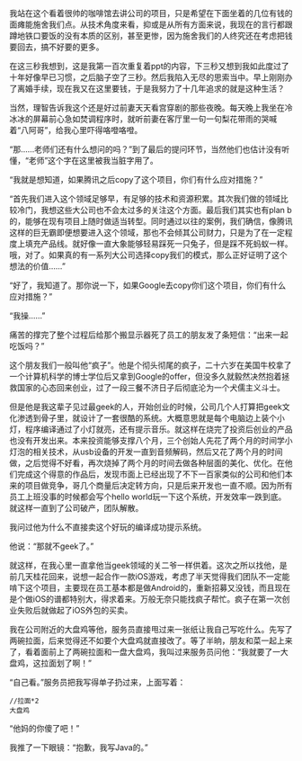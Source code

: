 我站在这个看着很帅的咖啡馆去讲公司的项目，只是希望在下面坐着的几位有钱的面瘫能施舍我们点。从技术角度来看，抑或是从所有方面来说，我现在的言行都跟蹲地铁口要饭的没有本质的区别，甚至更惨，因为施舍我们的人终究还在考虑把钱要回去，搞不好要的更多。

在这三秒我想到，这是我第一百次重复着ppt的内容，下三秒又想到我如此度过了十年好像早已习惯，之后脑子空了三秒。然后我陷入无尽的思索当中。早上刚刚办了离婚手续，现在我又在这里要钱，于是我努力了十几年追求的就是这种生活？

当然，理智告诉我这个还是好过前妻天天看宫穿剧的那些夜晚。每天晚上我坐在冷冰冰的屏幕前心急如焚调程序时，就听前妻在客厅里一句一句梨花带雨的哭喊着“八阿哥”，给我心里吓得咯噔咯噔。

“那……老师们还有什么想问的吗？”到了最后的提问环节，当然他们也估计没有听懂，“老师”这个字在这里被我当脏字用了。

“我就是想知道，如果腾讯之后copy了这个项目，你们有什么应对措施？”

“首先我们进入这个领域足够早，有足够的技术和资源积累。其次我们做的领域比较冷门，我想这些大公司也不会太过多的关注这个方面。最后我们其实也有plan b的，能够在现有项目上随时做适当转型。同时通过以往的案例，我们确信，像腾讯这样的巨无霸即便想要进入这个领域，那也不会倾其公司财力，只是为了在一定程度上填充产品线。就好像一直大象能够轻易踩死一只兔子，但是踩不死蚂蚁一样。哦，对了。如果真的有一系列大公司选择copy我们的模式，那么正好证明了这个想法的价值……”

“好了，我知道了。那你说一下，如果Google去copy你们这个项目，你们有什么应对措施？”

“我操……”

痛苦的撑完了整个过程后给那个搬显示器死了员工的朋友发了条短信：“出来一起吃饭吗？”

这个朋友我们一般叫他“疯子”。他是个彻头彻尾的疯子，二十六岁在美国牛校拿了一个计算机科学的博士学位后又拿到Google的offer，但没多久就毅然决然抱着拯救国家的心态回来创业，过了一段三餐不济日子后彻底沦为一个犬儒主义斗士。

但是他是我这辈子见过最geek的人，开始创业的时候，公司几个人打算把geek文化渗透到骨子里，就设计了一套很酷的系统。大概意思就是每个电脑边上装个小灯，程序编译通过了小灯就亮，还有提示音乐。就这样在烧完了投资后创业的产品也没有开发出来。本来投资能够支撑八个月，三个创始人先花了两个月的时间学小灯泡的相关技术，从usb设备的开发一直到音频解码，然后又花了两个月的时间做，之后觉得不好看，再次烧掉了两个月的时间去做各种层面的美化、优化。在他们完成这个得意的作品后，发现市面上已经出现了不下一百家类似的公司和他们本来的项目做竞争，哥几个商量后决定转方向，只是后来开发也一直不顺。因为所有员工上班没事的时候都会写个hello world玩一下这个系统，开发效率一跌到底。就这样一直到了公司破产，团队解散。

我问过他为什么不直接卖这个好玩的编译成功提示系统。

他说：“那就不geek了。”

就这样，在我心里一直拿他当geek领域的关二爷一样供着。这次之所以找他，是前几天桂花回来，说想一起合作一款iOS游戏，考虑了半天觉得我们团队不一定能啃下这个项目，主要现在员工基本都是做Android的，重新招募又没钱，而且现在是个做iOS的谱都特别大，得求着来。万般无奈只能找疯子帮忙。疯子在第一次创业失败后就做起了iOS外包的买卖。

我在公司附近的大盘鸡等他，服务员直接甩过来一张纸让我自己写吃什么。先写了两碗拉面，后来觉得还不如要个大盘鸡就直接改了。等了半晌，朋友和菜一起上来了，看着面前上了两碗拉面和一盘大盘鸡，我叫过来服务员问他：“我就要了一大盘鸡，这拉面划了啊！”

“自己看。”服务员把我写得单子扔过来，上面写着：

	//拉面*2
	大盘鸡

“他妈的你傻了吧！”

我推了一下眼镜：“抱歉，我写Java的。”

